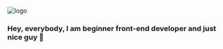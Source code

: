 ![logo](https://user-images.githubusercontent.com/67102520/115916553-a02b6d80-a47d-11eb-8704-0b063230585e.png)


### Hey, everybody, I am beginner front-end developer and just nice guy 👋

<!--
**desmond333/desmond333** is a ✨ _special_ ✨ repository because its `README.md` (this file) appears on your GitHub profile.

Here are some ideas to get you started:

- 🔭 I’m currently working on ...
- 🌱 I’m currently learning ...
- 👯 I’m looking to collaborate on ...
- 🤔 I’m looking for help with ...
- 💬 Ask me about ...
- 📫 How to reach me: ...
- 😄 Pronouns: ...
- ⚡ Fun fact: ...
-->
